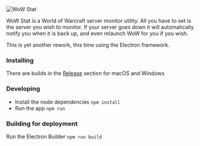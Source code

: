 ![WoW Stat](http://wowst.at/logo.svg)

WoW Stat is a World of Warcraft server monitor utility. All you have to set is the server you wish to monitor. If your server goes down it will automatically notify you when it is back up, and even relaunch WoW for you if you wish.

This is yet another rework, this time using the Electron framework.


### Installing

There are builds in the [Release](https://github.com/arzynik/wowstat/releases) section for macOS and Windows

### Developing

- Install the node dependencies `npm install`
- Run the app `npm run`

### Building for deployment

Run the Electron Builder `npm run build`